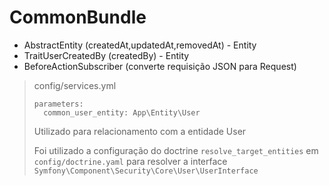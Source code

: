 # CommonBundle

* AbstractEntity (createdAt,updatedAt,removedAt) - Entity
* TraitUserCreatedBy (createdBy) - Entity
* BeforeActionSubscriber (converte requisição JSON para Request)

>config/services.yml
>```
>parameters:
>   common_user_entity: App\Entity\User
>```
>Utilizado para relacionamento com a entidade User
>
>Foi utilizado a configuração do doctrine `resolve_target_entities` em `config/doctrine.yaml` para resolver a interface `Symfony\Component\Security\Core\User\UserInterface` 
